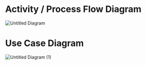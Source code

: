 # Activity / Process Flow Diagram
 
![Untitled Diagram](https://user-images.githubusercontent.com/79442246/114974402-eee66f80-9e9f-11eb-9807-18cf27528148.jpg)

# Use Case Diagram

![Untitled Diagram (1)](https://user-images.githubusercontent.com/79442246/114976323-6669ce00-9ea3-11eb-8794-8d3a8b672cc1.jpg)
